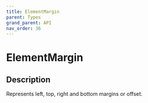 ```yaml
---
title: ElementMargin
parent: Types
grand_parent: API
nav_order: 36
---
```


# ElementMargin

## Description

Represents left, top, right and bottom margins or offset.
